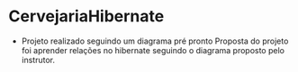 # CervejariaHibernate
* Projeto realizado seguindo um diagrama pré pronto
Proposta do projeto foi aprender relações no hibernate seguindo o diagrama proposto pelo instrutor.
